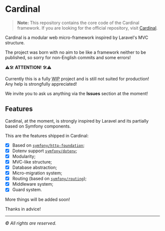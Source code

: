 # Cardinal

> **Note:** This repository contains the core code of the Cardinal framework. If you are looking for the official repository, visit [Cardinal](https://github.com/0xRaffSarr/cardinal).

Cardinal is a modular web micro-framework inspired by Laravel's MVC structure.

The project was born with no aim to be like a framework neither to be published, so sorry for non-English commits and some errors!

⚠🛠 **ATTENTION!** 🛠⚠

Currently this is a fully <abbr title="Work In Progress">WIP</abbr> project and is still not suited for production!<br>
Any help is strongfully appreciated!

We invite you to ask us anything via the **Issues** section at the moment!

## Features

Cardinal, at the moment, is strongly inspired by Laravel and its partially based on Symfony components.

This are the features shipped in Cardinal:

- [x] Based on [`symfony/http-foundation`](https://github.com/symfony/http-foundation);
- [x] Dotenv support [`symfony/dotenv`](https://github.com/symfony/dotenv);
- [x] Modularity;
- [x] MVC-like structure;
- [x] Database abstraction;
- [x] Micro-migration system;
- [x] Routing (based on [`symfony/routing`](https://github.com/symfony/routing));
- [x] Middleware system;
- [x] Guard system.

More things will be added soon!

Thanks in advice!

---

_&copy; All rights are reserved._
